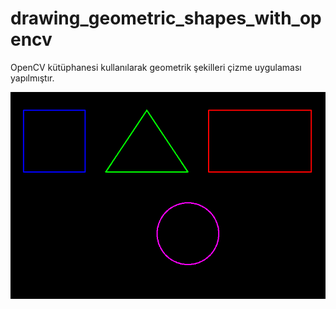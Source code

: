 # drawing_geometric_shapes_with_opencv

 OpenCV kütüphanesi kullanılarak geometrik şekilleri çizme uygulaması yapılmıştır.
 
<img src="https://github.com/mustafaatakli/drawing_geometric_shapes_with_opencv/blob/main/sekil.PNG" width="auto">
